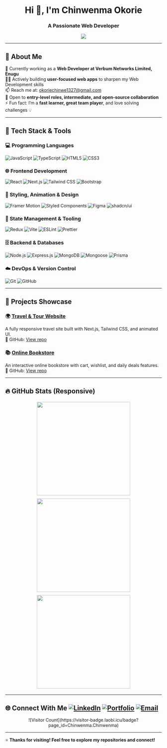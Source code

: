 <h1 align="center">Hi 👋, I'm Chinwenma Okorie</h1>
<h3 align="center">A Passionate Web Developer</h3>

<p align="center">
  <a href="https://github.com/Chinwenma">
    <img src="https://readme-typing-svg.herokuapp.com?font=Fira+Code&size=22&pause=1000&color=00BFFF&center=true&vCenter=true&width=440&height=45&lines=Frontend+Developer;User+Interface+Designer;Web+Developer">
  </a>
</p>

---

## 🚀 About Me
💼 Currently working as a **Web Developer at Verbum Networks Limited, Enugu**  
👨‍💻 Actively building **user-focused web apps** to sharpen my Web Development skills  
📫 Reach me at: [okoriechinwe1327@gmail.com](mailto:okoriechinwe1327@gmail.com)  
👀 Open to **entry-level roles, intermediate, and open-source collaboration**  
⚡ Fun fact: I’m a **fast learner, great team player**, and love solving challenges 💡  

---

## 🌟 Tech Stack & Tools

### 💻 Programming Languages
![JavaScript](https://img.shields.io/badge/JavaScript-F7DF1E?style=for-the-badge&logo=javascript&logoColor=black)
![TypeScript](https://img.shields.io/badge/TypeScript-007ACC?style=for-the-badge&logo=typescript&logoColor=white)
![HTML5](https://img.shields.io/badge/HTML5-E34F26?style=for-the-badge&logo=html5&logoColor=white)
![CSS3](https://img.shields.io/badge/CSS3-1572B6?style=for-the-badge&logo=css3&logoColor=white)

### 🌐 Frontend Development
![React](https://img.shields.io/badge/React-61DAFB?style=for-the-badge&logo=react&logoColor=black)
![Next.js](https://img.shields.io/badge/Next.js-000000?style=for-the-badge&logo=nextdotjs&logoColor=white)
![Tailwind CSS](https://img.shields.io/badge/TailwindCSS-06B6D4?style=for-the-badge&logo=tailwindcss&logoColor=white)
![Bootstrap](https://img.shields.io/badge/Bootstrap-7952B3?style=for-the-badge&logo=bootstrap&logoColor=white)

### 🎨 Styling, Animation & Design
![Framer Motion](https://img.shields.io/badge/Framer--Motion-EF476F?style=for-the-badge&logo=framer&logoColor=white)
![Styled Components](https://img.shields.io/badge/Styled--Components-DB7093?style=for-the-badge&logo=styled-components&logoColor=white)
![Figma](https://img.shields.io/badge/Figma-F24E1E?style=for-the-badge&logo=figma&logoColor=white)
![shadcn/ui](https://img.shields.io/badge/shadcn--ui-10B981?style=for-the-badge&logo=tailwindcss&logoColor=white)

### 🧠 State Management & Tooling
![Redux](https://img.shields.io/badge/Redux-764ABC?style=for-the-badge&logo=redux&logoColor=white)
![Vite](https://img.shields.io/badge/Vite-646CFF?style=for-the-badge&logo=vite&logoColor=white)
![ESLint](https://img.shields.io/badge/ESLint-4B32C3?style=for-the-badge&logo=eslint&logoColor=white)
![Prettier](https://img.shields.io/badge/Prettier-F7B93E?style=for-the-badge&logo=prettier&logoColor=black)

### 🗄️ Backend & Databases
![Node.js](https://img.shields.io/badge/Node.js-339933?style=for-the-badge&logo=node.js&logoColor=white)
![Express.js](https://img.shields.io/badge/Express.js-000000?style=for-the-badge&logo=express&logoColor=white)
![MongoDB](https://img.shields.io/badge/MongoDB-4EA94B?style=for-the-badge&logo=mongodb&logoColor=white)
![Mongoose](https://img.shields.io/badge/Mongoose-880000?style=for-the-badge&logo=mongoose&logoColor=white)
![Prisma](https://img.shields.io/badge/Prisma-0C344B?style=for-the-badge&logo=prisma&logoColor=white)

### ☁️ DevOps & Version Control
![Git](https://img.shields.io/badge/Git-F05032?style=for-the-badge&logo=git&logoColor=white)
![GitHub](https://img.shields.io/badge/GitHub-181717?style=for-the-badge&logo=github&logoColor=white)

---

## 🧩 Projects Showcase

### 🌍 [Travel & Tour Website](https://your-travel-app.vercel.app)  
A fully responsive travel site built with Next.js, Tailwind CSS, and animated UI.  
🔗 GitHub: [View repo](https://github.com/Chinwenma/travel-app)

### 📚 [Online Bookstore](https://your-bookstore.vercel.app)  
An interactive online bookstore with cart, wishlist, and daily deals features.  
🔗 GitHub: [View repo](https://github.com/Chinwenma/bookstore)

---

## 🔥 GitHub Stats (Responsive)  

<p align="center">
  <img src="https://github-readme-stats.vercel.app/api?username=Chinwenma&show_icons=true&theme=tokyonight&include_all_commits=true&hide=prs,issues" width="300px" style="margin:5px"/>
  <img src="https://github-readme-streak-stats.herokuapp.com/?username=Chinwenma&theme=tokyonight" width="300px" style="margin:5px"/>
  <img src="https://github-readme-stats.vercel.app/api/top-langs/?username=Chinwenma&layout=compact&theme=tokyonight&hide=jupyter%20notebook" width="300px" style="margin:5px"/>
</p>

---

## 🌐 Connect With Me [![LinkedIn](https://img.shields.io/badge/LinkedIn-0077B5.svg?style=for-the-badge&logo=linkedin&logoColor=white)](https://www.linkedin.com/in/chinwenma-okorie-5414511a6/) [![Portfolio](https://img.shields.io/badge/Portfolio-FF5722.svg?style=for-the-badge&logo=web&logoColor=white)](https://de-tech-matrix.vercel.app/) [![Email](https://img.shields.io/badge/Gmail-D14836.svg?style=for-the-badge&logo=gmail&logoColor=white)](mailto:okoriechinwe1327@gmail.com)

<p align="center">
  <!-- Visitor Count Badge -->
  ![Visitor Count](https://visitor-badge.laobi.icu/badge?page_id=Chinwenma.Chinwenma)
</p>

---

⭐ **Thanks for visiting! Feel free to explore my repositories and connect!**
